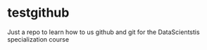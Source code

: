 # testgithub
Just a repo to learn how to us github and git for the DataScientstis specialization course
